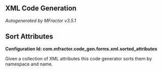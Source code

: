 ## XML Code Generation
*Autogenerated by MFractor v3.5.1*
## Sort Attributes

**Configuration Id: com.mfractor.code_gen.forms.xml.sorted_attributes**

Given a collection of XML attributes this code generator sorts them by namespace and name.


